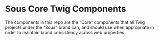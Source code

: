 # Sous Core Twig Components

The components in this repo are the "Core" components that all Twig projects under the "Sous" brand can, and should use when appropriate in order to maintain brand consistency across web properties.
